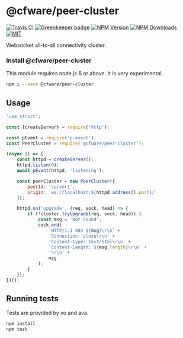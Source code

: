 # @cfware/peer-cluster

[![Travis CI][travis-image]][travis-url]
[![Greenkeeper badge][gk-image]](https://greenkeeper.io/)
[![NPM Version][npm-image]][npm-url]
[![NPM Downloads][downloads-image]][downloads-url]
[![MIT][license-image]](LICENSE)

Websocket all-to-all connectivity cluster.

### Install @cfware/peer-cluster

This module requires node.js 8 or above.  It is very experimental.

```sh
npm i --save @cfware/peer-cluster
```

## Usage

```js
'use strict';

const {createServer} = require('http');

const pEvent = require('p-event');
const PeerCluster = require('@cfware/peer-cluster');

(async () => {
	const httpd = createServer();
	httpd.listen(0);
	await pEvent(httpd, 'listening');

	const peerCluster = new PeerCluster({
		peerId: 'server1',
		origin: `ws://localhost:${httpd.address().port}/`
	});

	httpd.on('upgrade', (req, sock, head) => {
		if (!cluster.tryUpgrade(req, sock, head)) {
			const msg = 'Not Found';
			sock.end(
				`HTTP/1.1 404 ${msg}\r\n` +
				'Connection: close\r\n' +
				'Content-type: text/html\r\n' +
				`Content-Length: ${msg.length}\r\n` +
				'\r\n' +
				msg
			);
		}
	});
})();
```

## Running tests

Tests are provided by xo and ava.

```sh
npm install
npm test
```

[npm-image]: https://img.shields.io/npm/v/@cfware/peer-cluster.svg
[npm-url]: https://npmjs.org/package/@cfware/peer-cluster
[travis-image]: https://travis-ci.org/cfware/peer-cluster.svg?branch=master
[travis-url]: https://travis-ci.org/cfware/peer-cluster
[gk-image]: https://badges.greenkeeper.io/cfware/peer-cluster.svg
[downloads-image]: https://img.shields.io/npm/dm/@cfware/peer-cluster.svg
[downloads-url]: https://npmjs.org/package/@cfware/peer-cluster
[license-image]: https://img.shields.io/npm/l/@cfware/peer-cluster.svg
